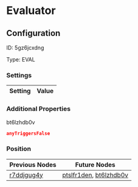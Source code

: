 # Evaluator
## Configuration
ID:  5gz6jcxdng

Type: EVAL 


### Settings
| Setting | Value  |
| :------------------------ | ---------------------------------------- |
 




### Additional Properties
bt6lzhdb0v
 ```json 
anyTriggersFalse
```




### Position
| Previous Nodes | Future Nodes |
| :------------- | ------------ |
| [r7ddjgug4y](./r7ddjgug4y.md) | [ptslfr1den](./ptslfr1den.md), [bt6lzhdb0v](./bt6lzhdb0v.md) |